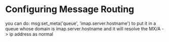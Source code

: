 # Configuring Message Routing

you can do: msg:set_meta('queue', 'imap.server.hostname') to put it in a queue whose domain is imap.server.hostname and it will resolve the MX/A -> ip address as normal